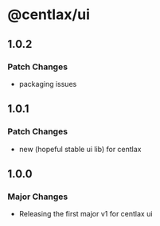# @centlax/ui

## 1.0.2

### Patch Changes

- packaging issues

## 1.0.1

### Patch Changes

- new (hopeful stable ui lib) for centlax

## 1.0.0

### Major Changes

- Releasing the first major v1 for centlax ui
